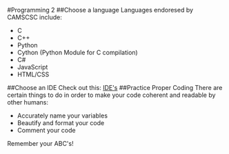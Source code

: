 #Programming 2
##Choose a language
Languages endoresed by CAMSCSC include:
* C
* C++
* Python
* Cython (Python Module for C compilation)
* C#
* JavaScript
* HTML/CSS

##Choose an IDE
Check out this: [IDE's](software/ide/ide.md)
##Practice Proper Coding
There are certain things to do in order to make your code coherent and readable by other humans:
* Accurately name your variables
* Beautify and format your code
* Comment your code

Remember your ABC's!